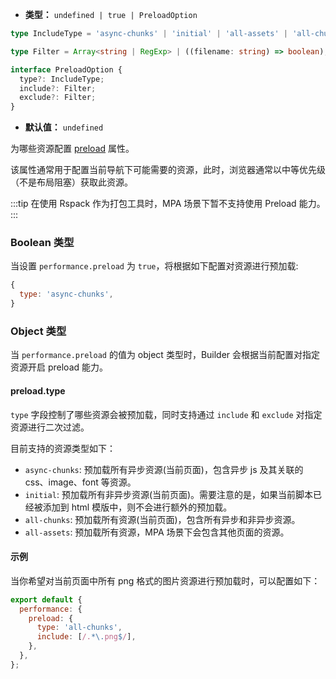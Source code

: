 - **类型：** `undefined | true | PreloadOption`

```ts
type IncludeType = 'async-chunks' | 'initial' | 'all-assets' | 'all-chunks';

type Filter = Array<string | RegExp> | ((filename: string) => boolean);

interface PreloadOption {
  type?: IncludeType;
  include?: Filter;
  exclude?: Filter;
}
```

- **默认值：** `undefined`

为哪些资源配置 [preload](https://developer.mozilla.org/en-US/docs/Web/HTML/Attributes/rel/preload) 属性。

该属性通常用于配置当前导航下可能需要的资源，此时，浏览器通常以中等优先级（不是布局阻塞）获取此资源。

:::tip
在使用 Rspack 作为打包工具时，MPA 场景下暂不支持使用 Preload 能力。
:::

### Boolean 类型

当设置 `performance.preload` 为 `true`，将根据如下配置对资源进行预加载:

```js
{
  type: 'async-chunks',
}
```

### Object 类型

当 `performance.preload` 的值为 object 类型时，Builder 会根据当前配置对指定资源开启 preload 能力。

#### preload.type

`type` 字段控制了哪些资源会被预加载，同时支持通过 `include` 和 `exclude` 对指定资源进行二次过滤。

目前支持的资源类型如下：

- `async-chunks`: 预加载所有异步资源(当前页面)，包含异步 js 及其关联的 css、image、font 等资源。
- `initial`: 预加载所有非异步资源(当前页面)。需要注意的是，如果当前脚本已经被添加到 html 模版中，则不会进行额外的预加载。
- `all-chunks`: 预加载所有资源(当前页面)，包含所有异步和非异步资源。
- `all-assets`: 预加载所有资源，MPA 场景下会包含其他页面的资源。

#### 示例

当你希望对当前页面中所有 png 格式的图片资源进行预加载时，可以配置如下：

```js
export default {
  performance: {
    preload: {
      type: 'all-chunks',
      include: [/.*\.png$/],
    },
  },
};
```
